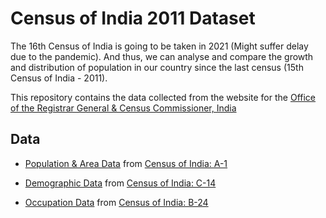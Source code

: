 # Census of India 2011 Dataset

The 16th Census of India is going to be taken in 2021 (Might suffer delay due to the pandemic). And thus, we can analyse and compare the growth and distribution of population in our country since the last census (15th Census of India - 2011). 

This repository contains the data collected from the website for the [Office of the Registrar General & Census Commissioner, India](https://censusindia.gov.in/)

## Data

* [Population & Area Data](censusindia.gov.in/census_district.csv) from [Census of India: A-1](http://censusindia.gov.in/2011census/A-1_NO_OF_VILLAGES_TOWNS_HOUSEHOLDS_POPULATION_AND_AREA.xlsx)

* [Demographic Data](censusindia.gov.in/census_age.csv) from [Census of India: C-14](https://censusindia.gov.in/2011census/C-series/C-14.html)

* [Occupation Data](censusindia.gov.in/census_occupation.csv) from [Census of India: B-24](https://censusindia.gov.in/2011census/B-series/B_24.html)
